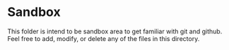 # Sandbox
This folder is intend to be sandbox area to get familiar with git and github. Feel free to add, modify, or delete any of the files in this directory.
